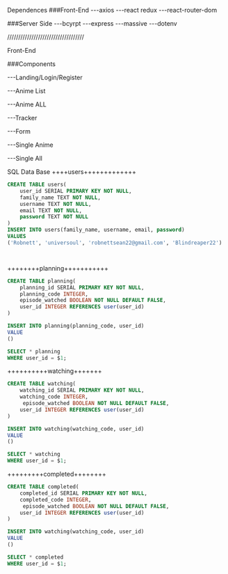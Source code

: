 Dependences
###Front-End
---axios
---react redux
---react-router-dom

###Server Side
---bcyrpt
---express
---massive
---dotenv

///////////////////////////////////

Front-End

###Components

---Landing/Login/Register

---Anime List

---Anime ALL

---Tracker

---Form

---Single Anime

---Single All

SQL Data Base
++++users+++++++++++++

```sql
CREATE TABLE users(
    user_id SERIAL PRIMARY KEY NOT NULL,
    family_name TEXT NOT NULL,
    username TEXT NOT NULL,
    email TEXT NOT NULL,
    password TEXT NOT NULL
)
INSERT INTO users(family_name, username, email, password)
VALUES
('Robnett', 'universoul', 'robnettsean22@gmail.com', 'Blindreaper22')




```

++++++++planning+++++++++++

```sql
CREATE TABLE planning(
    planning_id SERIAL PRIMARY KEY NOT NULL,
    planning_code INTEGER,
    episode_watched BOOLEAN NOT NULL DEFAULT FALSE,
    user_id INTEGER REFERENCES user(user_id)
)

INSERT INTO planning(planning_code, user_id)
VALUE
()

SELECT * planning
WHERE user_id = $1;

```

++++++++++watching+++++++

```sql
CREATE TABLE watching(
    watching_id SERIAL PRIMARY KEY NOT NULL,
    watching_code INTEGER,
     episode_watched BOOLEAN NOT NULL DEFAULT FALSE,
    user_id INTEGER REFERENCES user(user_id)
)

INSERT INTO watching(watching_code, user_id)
VALUE
()

SELECT * watching
WHERE user_id = $1;
```

+++++++++completed++++++++

```sql
CREATE TABLE completed(
    completed_id SERIAL PRIMARY KEY NOT NULL,
    completed_code INTEGER,
     episode_watched BOOLEAN NOT NULL DEFAULT FALSE,
    user_id INTEGER REFERENCES user(user_id)
)

INSERT INTO watching(watching_code, user_id)
VALUE
()

SELECT * completed
WHERE user_id = $1;
```
